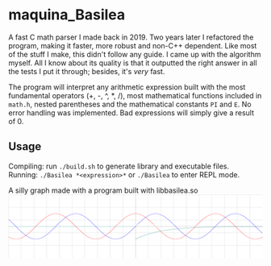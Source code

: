 # maquina_Basilea
A fast C math parser I made back in 2019. Two years later I refactored the program, making it faster, more robust and non-C++ dependent.
Like most of the stuff I make, this didn't follow any guide. I came up with the algorithm myself. All I know about its quality is that it outputted the right answer in all the tests I put it through; besides, it's *very* fast.

The program will interpret any arithmetic expression built with the most fundamental operators (+, -, ^, *, /), most mathematical functions included in `math.h`, nested parentheses and the mathematical constants `PI` and `E`.
No error handling was implemented. Bad expressions will simply give a result of 0.

## Usage
Compiling: run `./build.sh` to generate library and executable files.  
Running: `./Basilea *<expression>*` or `./Basilea` to enter REPL mode.

A silly graph made with a program built with libbasilea.so
![alt text](https://raw.githubusercontent.com/Theophylactus/maquina_Basilea/main/sine.png)
